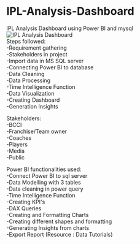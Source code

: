 # IPL-Analysis-Dashboard
IPL Analysis Dashboard using Power BI and mysql   
![IPL Analysis Dashboard](https://github.com/Abhisheksabha/IPL-Analysis-Dashboard/assets/129185540/2f63e1e2-e31f-4fed-9c8d-f1e103e1469c)                                                                                                                     
Steps followed:                                                                                                                                                          
-Requirement gathering                                                                                                                                                   
-Stakeholders in project                                                                                                                                                 
-Import data in MS SQL server                                                                                                                                            
-Connecting Power BI to database                                                                                                                                         
-Data Cleaning                                                                                                                                                           
-Data Processing                                                                                                                                                         
-Time Intelligence Function                                                                                                                                              
-Data Visualization                                                                                                                                                     
-Creating Dashboard                                                                                                                                                      
-Generation Insights     

Stakeholders:                                                                                                                                                          
-BCCI                                                                                                                                                                  
-Franchise/Team owner                                                                                                                                                  
-Coaches                                                                                                                                                               
-Players                                                                                                                                                               
-Media                                                                                                                                                                 
-Public                                                                                                                                                                

Power BI functionalities used:                                                                                                                                         
-Connect Power BI to sql server                                                                                                                                        
-Data Modelling with 3 tables                                                                                                                                          
-Data cleaning in power query                                                                                                                                          
-Time Intelligence Function                                                                                                                                            
-Creating KPI's                                                                                                                                                        
-DAX Queries                                                                                                                                                           
-Creating and Formatting Charts                                                                                                                                        
-Creating different shapes and formatting                                                                                                                              
-Generating Insights from charts                                                                                                                                       
-Export Report                                                                                                                                                          (Resource : Data Tutorials)

